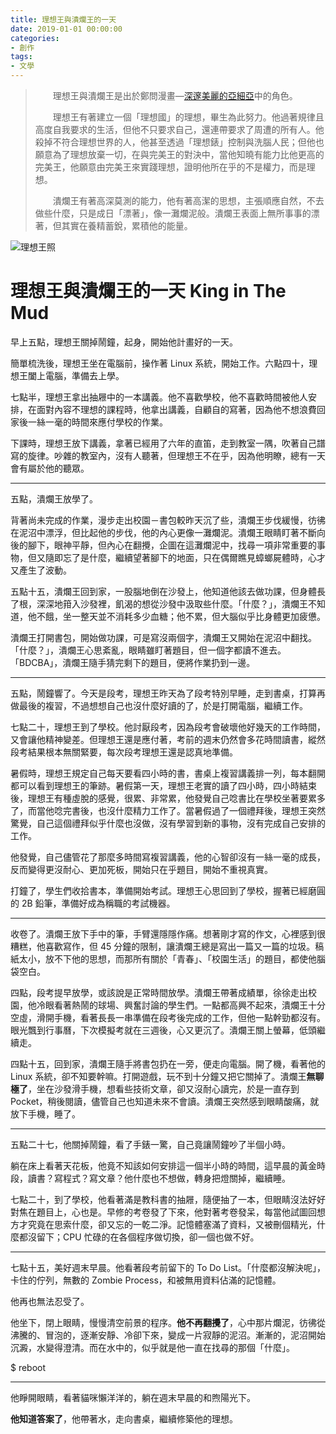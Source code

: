 ```yaml
---
title: 理想王與潰爛王的一天
date: 2019-01-01 00:00:00
categories:
- 創作
tags:
- 文學
---
```


> 　　理想王與潰爛王是出於鄭問漫畫—[深邃美麗的亞細亞](https://readmoo.com/book/210089486000101)中的角色。
>
> 　　理想王有著建立一個「理想國」的理想，畢生為此努力。他過著規律且高度自我要求的生活，但他不只要求自己，還連帶要求了周遭的所有人。他殺掉不符合理想世界的人，他甚至透過「理想錶」控制與洗腦人民；但他也願意為了理想放棄一切，在與完美王的對決中，當他知曉有能力比他更高的完美王，他願意由完美王來實踐理想，證明他所在乎的不是權力，而是理想。
>
> 　　潰爛王有著高深莫測的能力，他有著高潔的思想，主張順應自然，不去做些什麼，只是成日「漂著」，像一灘爛泥般。潰爛王表面上無所事事的漂著，但其實在養精蓄銳，累積他的能量。

![理想王照](/photo/ideal-king.jpeg)

# 理想王與潰爛王的一天   King in The Mud

早上五點，理想王關掉鬧鐘，起身，開始他計畫好的一天。

簡單梳洗後，理想王坐在電腦前，操作著 Linux 系統，開始工作。六點四十，理想王闔上電腦，準備去上學。

七點半，理想王拿出抽屜中的一本講義。他不喜歡學校，他不喜歡時間被他人安排，在面對內容不理想的課程時，他拿出講義，自顧自的寫著，因為他不想浪費回家後一絲一毫的時間來應付學校的作業。

下課時，理想王放下講義，拿著已經用了六年的直笛，走到教室一隅，吹著自己譜寫的旋律。吵雜的教室內，沒有人聽著，但理想王不在乎，因為他明瞭，總有一天會有屬於他的聽眾。

------

五點，潰爛王放學了。

背著尚未完成的作業，漫步走出校園－書包較昨天沉了些，潰爛王步伐緩慢，彷彿在泥沼中漂浮，但比起他的步伐，他的內心更像一灘爛泥。潰爛王眼睛盯著不斷向後的腳下，眼神平靜，但內心在翻攪，企圖在這灘爛泥中，找尋一項非常重要的事物，但又隨即忘了是什麼，繼續望著腳下的地面，只在偶爾瞧見蟑螂屍體時，心才又產生了波動。

五點十五，潰爛王回到家，一股腦地倒在沙發上，他知道他該去做功課，但身體長了根，深深地箝入沙發裡，飢渴的想從沙發中汲取些什麼。「什麼？」，潰爛王不知道，他不餓，坐一整天並不消耗多少血糖；他不累，但大腦似乎比身體更加疲憊。

潰爛王打開書包，開始做功課，可是寫沒兩個字，潰爛王又開始在泥沼中翻找。「什麼？」，潰爛王心思紊亂，眼睛雖盯著題目，但一個字都讀不進去。「BDCBA」，潰爛王隨手猜完剩下的題目，便將作業扔到一邊。

------

五點，鬧鐘響了。今天是段考，理想王昨天為了段考特別早睡，走到書桌，打算再做最後的複習，不過想想自己也沒什麼好讀的了，於是打開電腦，繼續工作。

七點二十，理想王到了學校。他討厭段考，因為段考會破壞他好幾天的工作時間，又會讓他精神變差。但理想王還是應付著，考前的週末仍然會多花時間讀書，縱然段考結果根本無關緊要，每次段考理想王還是認真地準備。

暑假時，理想王規定自己每天要看四小時的書，書桌上複習講義排一列，每本翻開都可以看到理想王的筆跡。暑假第一天，理想王老實的讀了四小時，四小時結束後，理想王有種虛脫的感覺，很累、非常累，他發覺自己唸書比在學校坐著要累多了，而當他唸完書後，也沒什麼精力工作了。當暑假過了一個禮拜後，理想王突然驚覺，自己這個禮拜似乎什麼也沒做，沒有學習到新的事物，沒有完成自己安排的工作。

他發覺，自己儘管花了那麼多時間寫複習講義，他的心智卻沒有一絲一毫的成長，反而變得更沒耐心、更加死板，開始只在乎題目，開始不重視真實。

打鐘了，學生們收拾書本，準備開始考試。理想王心思回到了學校，握著已經磨圓的 2B 鉛筆，準備好成為稱職的考試機器。

------

收卷了。潰爛王放下手中的筆，手臂還隱隱作痛。想著剛才寫的作文，心裡感到很糟糕，他喜歡寫作，但 45 分鐘的限制，讓潰爛王總是寫出一篇又一篇的垃圾。稿紙太小，放不下他的思想，而那所有關於「青春」、「校園生活」的題目，都使他腦袋空白。

四點，段考提早放學，或該說是正常時間放學。潰爛王帶著成績單，徐徐走出校園，他冷眼看著熱鬧的球場、興奮討論的學生們。一點都高興不起來，潰爛王十分空虛，滑開手機，看著長長一串準備在段考後完成的工作，但他一點幹勁都沒有。眼光飄到行事曆，下次模擬考就在三週後，心又更沉了。潰爛王關上螢幕，低頭繼續走。

四點十五，回到家，潰爛王隨手將書包扔在一旁，便走向電腦。開了機，看著他的 Linux 系統，卻不知要幹嘛。打開遊戲，玩不到十分鐘又把它關掉了。潰爛王**無聊極了**，坐在沙發滑手機，想看些技術文章，卻又沒耐心讀完，於是一直存到 Pocket，稍後閱讀，儘管自己也知道未來不會讀。潰爛王突然感到眼睛酸痛，就放下手機，睡了。

------

五點二十七，他關掉鬧鐘，看了手錶一驚，自己竟讓鬧鐘吵了半個小時。

躺在床上看著天花板，他竟不知該如何安排這一個半小時的時間，這早晨的黃金時段，讀書？寫程式？寫文章？他什麼也不想做，轉身把燈關掉，繼續睡。

七點二十，到了學校，他看著滿是教科書的抽屜，隨便抽了一本，但眼睛沒法好好對焦在題目上，心也是。早修的考卷發了下來，他對著考卷發呆，每當他試圖回想方才究竟在思索什麼，卻又忘的一乾二淨。記憶體塞滿了資料，又被刪個精光，什麼都沒留下；CPU 忙碌的在各個程序做切換，卻一個也做不好。

------

七點十五，美好週末早晨。他看著段考前留下的 To Do List。「什麼都沒解決呢」，卡住的佇列，無數的 Zombie Process，和被無用資料佔滿的記憶體。

他再也無法忍受了。

他坐下，閉上眼睛，慢慢清空前景的程序。**他不再翻攪了**，心中那片爛泥，彷彿從沸騰的、冒泡的，逐漸安靜、冷卻下來，變成一片寂靜的泥沼。漸漸的，泥沼開始沉澱，水變得澄清。而在水中的，似乎就是他一直在找尋的那個「什麼」。

$ reboot

------

他睜開眼睛，看著貓咪懶洋洋的，躺在週末早晨的和煦陽光下。

**他知道答案了**，他帶著水，走向書桌，繼續修築他的理想。
